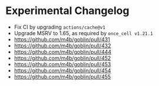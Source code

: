 # Experimental Changelog

- Fix CI by upgrading `actions/cache@v1`
- Upgrade MSRV to 1.65, as required by `once_cell v1.21.1`
- https://github.com/m4b/goblin/pull/431
- https://github.com/m4b/goblin/pull/432
- https://github.com/m4b/goblin/pull/444
- https://github.com/m4b/goblin/pull/452
- https://github.com/m4b/goblin/pull/453
- https://github.com/m4b/goblin/pull/454
- https://github.com/m4b/goblin/pull/455

